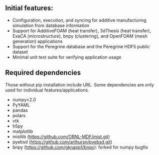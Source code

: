 ## Initial features:
- Configuration, execution, and syncing for additive manufacturing simulation from database information
- Support for AdditiveFOAM (heat transfer), 3dThesis (heat transfer), ExaCA (microstructure), bnpy (clustering), and OpenFOAM (mesh generation) applications
- Support for the Peregrine database and the Peregrine HDF5 public dataset
- Minimal unit test suite for verifying application usage

## Required dependencies
Those without pip installation include URL. Some dependencies are only used for individual features/applications.
- numpy<2.0
- PyYAML
- pandas
- polars
- vtk
- h5py
- matplotlib
- mistlib (https://github.com/ORNL-MDF/mist.git)
- pyebsd (https://github.com/arthursn/pyebsd.git)
- bnpy (https://github.com/gknapp1/bnpy): forked for numpy bugfix
